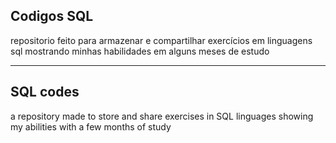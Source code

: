Codigos SQL
-----------------------------
repositorio feito para armazenar e compartilhar exercícios em linguagens sql
mostrando minhas habilidades em alguns meses de estudo

__________________________________
SQL codes
----------------------------------
a repository made to store and share exercises in SQL linguages showing my abilities with a few months of study
